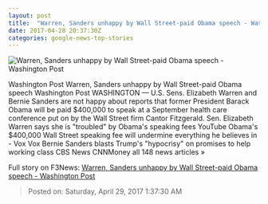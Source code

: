 ```yaml
---
layout: post
title:  "Warren, Sanders unhappy by Wall Street-paid Obama speech - Washington Post"
date: 2017-04-28 20:37:30Z
categories: google-news-top-stories
---
```


![Warren, Sanders unhappy by Wall Street-paid Obama speech - Washington Post](https://img.washingtonpost.com/rf/image_1484w/2010-2019/WashingtonPost/2017/04/24/National-Politics/Videos/Images/t_1493050722594_name_20170424_obama1.jpg)

Washington Post Warren, Sanders unhappy by Wall Street-paid Obama speech Washington Post WASHINGTON — U.S. Sens. Elizabeth Warren and Bernie Sanders are not happy about reports that former President Barack Obama will be paid $400,000 to speak at a September health care conference put on by the Wall Street firm Cantor Fitzgerald. Sen. Elizabeth Warren says she is "troubled" by Obama's speaking fees YouTube Obama's $400,000 Wall Street speaking fee will undermine everything he believes in - Vox Vox Bernie Sanders blasts Trump's "hypocrisy" on promises to help working class CBS News CNNMoney all 148 news articles »


Full story on F3News: [Warren, Sanders unhappy by Wall Street-paid Obama speech - Washington Post](http://www.f3nws.com/n/GPMvj)

> Posted on: Saturday, April 29, 2017 1:37:30 AM

